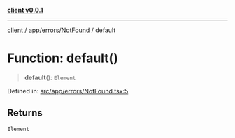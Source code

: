 [**client v0.0.1**](../../../../README.md)

***

[client](../../../../README.md) / [app/errors/NotFound](../README.md) / default

# Function: default()

> **default**(): `Element`

Defined in: [src/app/errors/NotFound.tsx:5](https://github.com/petelc/WMS/blob/0ba5e61a5ede3de744df1a5839724fa19a2a534f/client/src/app/errors/NotFound.tsx#L5)

## Returns

`Element`
